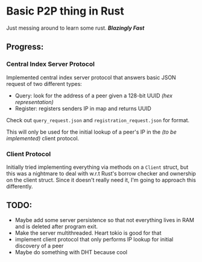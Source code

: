 # Basic P2P thing in Rust

Just messing around to learn some rust. ***Blazingly Fast***

## Progress:

### Central Index Server Protocol

Implemented central index server protocol that answers basic JSON request of two 
different types:

- Query: look for the address of a peer given a 128-bit UUID *(hex representation)*
- Register: registers senders IP in map and returns UUID

Check out `query_request.json` and `registration_request.json` for format.

This will only be used for the initial lookup of a peer's IP in the *(to be 
implemented)* client protocol.

### Client Protocol

Initially tried implementing everything via methods on a `Client` struct, but 
this was a nightmare to deal with w.r.t Rust's borrow checker and ownership on 
the client struct. Since it doesn't really need it, I'm going to approach this
differently.

## TODO:

- Maybe add some server persistence so that not everything lives in RAM and is
deleted after program exit.
- Make the server multithreaded. Heart tokio is good for that
- implement client protocol that only performs IP lookup for initial discovery
of a peer
- Maybe do something with DHT because cool

